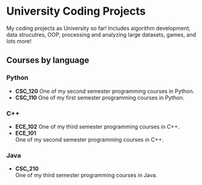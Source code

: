 # University Coding Projects

My coding projects as University so far! Includes algorithm development, data strucutres, OOP, processing and analyzing large datasets, games, and lots more!

## Courses by language

### **Python**
- **CSC_120**
  One of my second semester programming courses in Python. 
- **CSC_110**
  One of my first semester programming courses in Python. 

### **C++**
- **ECE_102**
  One of my third semester programming courses in C++.
- **ECE_101**  
  One of my second semester programming courses in C++.

### **Java**
- **CSC_210**  
 One of my third semester programming courses in Java.
